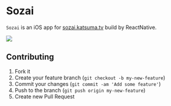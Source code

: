 # Sozai

`Sozai` is an iOS app for [sozai.katsuma.tv](https://github.com/katsuma/sozai.katsuma.tv) build by ReactNative.

![](https://katsuma.tv/images/demo.gif)

## Contributing

1. Fork it
2. Create your feature branch (`git checkout -b my-new-feature`)
3. Commit your changes (`git commit -am 'Add some feature'`)
4. Push to the branch (`git push origin my-new-feature`)
5. Create new Pull Request
